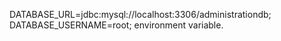 DATABASE_URL=jdbc:mysql://localhost:3306/administrationdb;
DATABASE_USERNAME=root;
environment variable.
